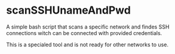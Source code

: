 # scanSSHUnameAndPwd
A simple bash script that scans a specific network and findes SSH connections witch can be connected with provided credentials.

This is a specialed tool and is not ready for other networks to use.
